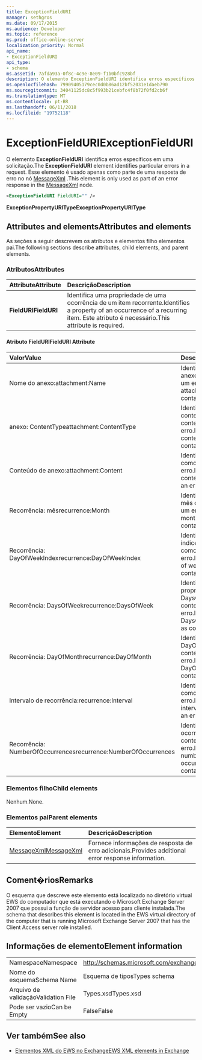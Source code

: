 ```yaml
---
title: ExceptionFieldURI
manager: sethgros
ms.date: 09/17/2015
ms.audience: Developer
ms.topic: reference
ms.prod: office-online-server
localization_priority: Normal
api_name:
- ExceptionFieldURI
api_type:
- schema
ms.assetid: 7afda93a-0f8c-4c9e-8e09-f1b0bfc928bf
description: O elemento ExceptionFieldURI identifica erros específicos em uma solicitação. Esse elemento é usado apenas como parte de uma resposta de erro no nó MessageXml.
ms.openlocfilehash: 79909405179cec0d0b86ad12bf52031e1daeb790
ms.sourcegitcommit: 34041125dc8c5f993b21cebfc4f8b72f0fd2cb6f
ms.translationtype: MT
ms.contentlocale: pt-BR
ms.lasthandoff: 06/11/2018
ms.locfileid: "19752118"
---
```

# <a name="exceptionfielduri"></a><span data-ttu-id="a98fe-104">ExceptionFieldURI</span><span class="sxs-lookup"><span data-stu-id="a98fe-104">ExceptionFieldURI</span></span>

<span data-ttu-id="a98fe-105">O elemento **ExceptionFieldURI** identifica erros específicos em uma solicitação.</span><span class="sxs-lookup"><span data-stu-id="a98fe-105">The **ExceptionFieldURI** element identifies particular errors in a request.</span></span> <span data-ttu-id="a98fe-106">Esse elemento é usado apenas como parte de uma resposta de erro no nó [MessageXml](messagexml.md) .</span><span class="sxs-lookup"><span data-stu-id="a98fe-106">This element is only used as part of an error response in the [MessageXml](messagexml.md) node.</span></span> 
  
```xml
<ExceptionFieldURI FieldURI="" />
```

 <span data-ttu-id="a98fe-107">**ExceptionPropertyURIType**</span><span class="sxs-lookup"><span data-stu-id="a98fe-107">**ExceptionPropertyURIType**</span></span>
## <a name="attributes-and-elements"></a><span data-ttu-id="a98fe-108">Attributes and elements</span><span class="sxs-lookup"><span data-stu-id="a98fe-108">Attributes and elements</span></span>

<span data-ttu-id="a98fe-109">As seções a seguir descrevem os atributos e elementos filho elementos pai.</span><span class="sxs-lookup"><span data-stu-id="a98fe-109">The following sections describe attributes, child elements, and parent elements.</span></span>
  
### <a name="attributes"></a><span data-ttu-id="a98fe-110">Atributos</span><span class="sxs-lookup"><span data-stu-id="a98fe-110">Attributes</span></span>

|<span data-ttu-id="a98fe-111">**Attribute**</span><span class="sxs-lookup"><span data-stu-id="a98fe-111">**Attribute**</span></span>|<span data-ttu-id="a98fe-112">**Descrição**</span><span class="sxs-lookup"><span data-stu-id="a98fe-112">**Description**</span></span>|
|:-----|:-----|
|<span data-ttu-id="a98fe-113">**FieldURI**</span><span class="sxs-lookup"><span data-stu-id="a98fe-113">**FieldURI**</span></span> <br/> |<span data-ttu-id="a98fe-114">Identifica uma propriedade de uma ocorrência de um item recorrente.</span><span class="sxs-lookup"><span data-stu-id="a98fe-114">Identifies a property of an occurrence of a recurring item.</span></span> <span data-ttu-id="a98fe-115">Este atributo é necessário.</span><span class="sxs-lookup"><span data-stu-id="a98fe-115">This attribute is required.</span></span>  <br/> |
   
#### <a name="fielduri-attribute"></a><span data-ttu-id="a98fe-116">Atributo FieldURI</span><span class="sxs-lookup"><span data-stu-id="a98fe-116">FieldURI Attribute</span></span>

|<span data-ttu-id="a98fe-117">**Valor**</span><span class="sxs-lookup"><span data-stu-id="a98fe-117">**Value**</span></span>|<span data-ttu-id="a98fe-118">**Descrição**</span><span class="sxs-lookup"><span data-stu-id="a98fe-118">**Description**</span></span>|
|:-----|:-----|
|<span data-ttu-id="a98fe-119">Nome do anexo:</span><span class="sxs-lookup"><span data-stu-id="a98fe-119">attachment:Name</span></span>  <br/> |<span data-ttu-id="a98fe-120">Identifica o nome do anexo como contendo um erro.</span><span class="sxs-lookup"><span data-stu-id="a98fe-120">Identifies the attachment name as containing an error.</span></span>  <br/> |
|<span data-ttu-id="a98fe-121">anexo: ContentType</span><span class="sxs-lookup"><span data-stu-id="a98fe-121">attachment:ContentType</span></span>  <br/> |<span data-ttu-id="a98fe-122">Identifica o tipo de conteúdo como contendo um erro.</span><span class="sxs-lookup"><span data-stu-id="a98fe-122">Identifies the content type as containing an error.</span></span>  <br/> |
|<span data-ttu-id="a98fe-123">Conteúdo de anexo:</span><span class="sxs-lookup"><span data-stu-id="a98fe-123">attachment:Content</span></span>  <br/> |<span data-ttu-id="a98fe-124">Identifica o conteúdo como contendo um erro.</span><span class="sxs-lookup"><span data-stu-id="a98fe-124">Identifies the content as containing an error.</span></span>  <br/> |
|<span data-ttu-id="a98fe-125">Recorrência: mês</span><span class="sxs-lookup"><span data-stu-id="a98fe-125">recurrence:Month</span></span>  <br/> |<span data-ttu-id="a98fe-126">Identifica o campo de mês como contendo um erro.</span><span class="sxs-lookup"><span data-stu-id="a98fe-126">Identifies the month field as containing an error.</span></span>  <br/> |
|<span data-ttu-id="a98fe-127">Recorrência: DayOfWeekIndex</span><span class="sxs-lookup"><span data-stu-id="a98fe-127">recurrence:DayOfWeekIndex</span></span>  <br/> |<span data-ttu-id="a98fe-128">Identifica o dia do índice de semana como contendo um erro.</span><span class="sxs-lookup"><span data-stu-id="a98fe-128">Identifies the day of week index as containing an error.</span></span>  <br/> |
|<span data-ttu-id="a98fe-129">Recorrência: DaysOfWeek</span><span class="sxs-lookup"><span data-stu-id="a98fe-129">recurrence:DaysOfWeek</span></span>  <br/> |<span data-ttu-id="a98fe-130">Identifica a propriedade DaysOfWeek como contendo um erro.</span><span class="sxs-lookup"><span data-stu-id="a98fe-130">Identifies the DaysOfWeek property as containing an error.</span></span>  <br/> |
|<span data-ttu-id="a98fe-131">Recorrência: DayOfMonth</span><span class="sxs-lookup"><span data-stu-id="a98fe-131">recurrence:DayOfMonth</span></span>  <br/> |<span data-ttu-id="a98fe-132">Identifica o DayOfMonth como contendo um erro.</span><span class="sxs-lookup"><span data-stu-id="a98fe-132">Identifies the DayOfMonth as containing an error.</span></span>  <br/> |
|<span data-ttu-id="a98fe-133">Intervalo de recorrência:</span><span class="sxs-lookup"><span data-stu-id="a98fe-133">recurrence:Interval</span></span>  <br/> |<span data-ttu-id="a98fe-134">Identifica o intervalo como contendo um erro.</span><span class="sxs-lookup"><span data-stu-id="a98fe-134">Identifies the interval as containing an error.</span></span>  <br/> |
|<span data-ttu-id="a98fe-135">Recorrência: NumberOfOccurrences</span><span class="sxs-lookup"><span data-stu-id="a98fe-135">recurrence:NumberOfOccurrences</span></span>  <br/> |<span data-ttu-id="a98fe-136">Identifica o número de ocorrências como contendo um erro.</span><span class="sxs-lookup"><span data-stu-id="a98fe-136">Identifies the number of occurrences as containing an error.</span></span>  <br/> |
   
### <a name="child-elements"></a><span data-ttu-id="a98fe-137">Elementos filho</span><span class="sxs-lookup"><span data-stu-id="a98fe-137">Child elements</span></span>

<span data-ttu-id="a98fe-138">Nenhum.</span><span class="sxs-lookup"><span data-stu-id="a98fe-138">None.</span></span>
  
### <a name="parent-elements"></a><span data-ttu-id="a98fe-139">Elementos pai</span><span class="sxs-lookup"><span data-stu-id="a98fe-139">Parent elements</span></span>

|<span data-ttu-id="a98fe-140">**Elemento**</span><span class="sxs-lookup"><span data-stu-id="a98fe-140">**Element**</span></span>|<span data-ttu-id="a98fe-141">**Descrição**</span><span class="sxs-lookup"><span data-stu-id="a98fe-141">**Description**</span></span>|
|:-----|:-----|
|[<span data-ttu-id="a98fe-142">MessageXml</span><span class="sxs-lookup"><span data-stu-id="a98fe-142">MessageXml</span></span>](messagexml.md) <br/> |<span data-ttu-id="a98fe-143">Fornece informações de resposta de erro adicionais.</span><span class="sxs-lookup"><span data-stu-id="a98fe-143">Provides additional error response information.</span></span>  <br/> |
   
## <a name="remarks"></a><span data-ttu-id="a98fe-144">Coment�rios</span><span class="sxs-lookup"><span data-stu-id="a98fe-144">Remarks</span></span>

<span data-ttu-id="a98fe-145">O esquema que descreve este elemento está localizado no diretório virtual EWS do computador que está executando o Microsoft Exchange Server 2007 que possui a função de servidor acesso para cliente instalada.</span><span class="sxs-lookup"><span data-stu-id="a98fe-145">The schema that describes this element is located in the EWS virtual directory of the computer that is running Microsoft Exchange Server 2007 that has the Client Access server role installed.</span></span>
  
## <a name="element-information"></a><span data-ttu-id="a98fe-146">Informações de elemento</span><span class="sxs-lookup"><span data-stu-id="a98fe-146">Element information</span></span>

|||
|:-----|:-----|
|<span data-ttu-id="a98fe-147">Namespace</span><span class="sxs-lookup"><span data-stu-id="a98fe-147">Namespace</span></span>  <br/> |http://schemas.microsoft.com/exchange/services/2006/types  <br/> |
|<span data-ttu-id="a98fe-148">Nome do esquema</span><span class="sxs-lookup"><span data-stu-id="a98fe-148">Schema Name</span></span>  <br/> |<span data-ttu-id="a98fe-149">Esquema de tipos</span><span class="sxs-lookup"><span data-stu-id="a98fe-149">Types schema</span></span>  <br/> |
|<span data-ttu-id="a98fe-150">Arquivo de validação</span><span class="sxs-lookup"><span data-stu-id="a98fe-150">Validation File</span></span>  <br/> |<span data-ttu-id="a98fe-151">Types.xsd</span><span class="sxs-lookup"><span data-stu-id="a98fe-151">Types.xsd</span></span>  <br/> |
|<span data-ttu-id="a98fe-152">Pode ser vazio</span><span class="sxs-lookup"><span data-stu-id="a98fe-152">Can be Empty</span></span>  <br/> |<span data-ttu-id="a98fe-153">False</span><span class="sxs-lookup"><span data-stu-id="a98fe-153">False</span></span>  <br/> |
   
## <a name="see-also"></a><span data-ttu-id="a98fe-154">Ver também</span><span class="sxs-lookup"><span data-stu-id="a98fe-154">See also</span></span>



- [<span data-ttu-id="a98fe-155">Elementos XML do EWS no Exchange</span><span class="sxs-lookup"><span data-stu-id="a98fe-155">EWS XML elements in Exchange</span></span>](ews-xml-elements-in-exchange.md)

